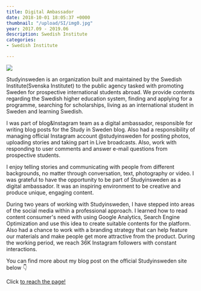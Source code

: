```yaml
---
title: Digital Ambassador
date: 2018-10-01 18:05:37 +0000
thumbnail: "/upload/SI/img0.jpg"
year: 2017.09 - 2019.06
description: Swedish Institute
categories:
- Swedish Institute

---
```


![](/upload/SI/img1.jpg)


Studyinsweden is an organization built and maintained by the Swedish Institute(Svenska Institutet) to the public agency tasked with promoting Sweden for prospective international students abroad. We provide contents regarding the Swedish higher education system, finding and applying for a programme, searching for scholarships, living as an international student in Sweden and learning Swedish.

I was part of blog&Instagram team as a digital ambassador, responsible for writing blog posts for the Study in Sweden blog. Also had a responsibility of managing official Instagram account @studyinsweden for posting photos, uploading stories and taking part in Live broadcasts. Also, work with responding to user comments and answer e-mail questions from prospective students.

I enjoy telling stories and communicating with people from different backgrounds, no matter through conversation, text, photography or video. I was grateful to have the opportunity to be part of Studyinsweden as a digital ambassador. It was an inspiring environment to be creative and produce unique, engaging content.

During two years of working with Studyinsweden, I have stepped into areas of the social media within a professional approach. I learned how to read content consumer's need with using Google Analytics, Search Engine Optimization and use this idea to create suitable contents for the platform. Also had a chance to work with a branding strategy that can help feature our materials and make people get more attractive from the product. During the working period, we reach 36K Instagram followers with constant interactions.


You can find more about my blog post on the official Studyinsweden site below 👇



<object data="http://blogs.studyinsweden.se/author/hyunjin/" type="text/html" width=100% height="700px">
  <p> Click  <a href=http://blogs.studyinsweden.se/author/hyunjin/"> to reach the page!</a></p>
</object>
